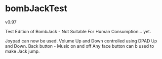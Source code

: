 # bombJackTest

v0.97

Test Edition of BombJack - Not Suitable For Human Consumption... yet.

Joypad can now be used.
Volume Up and Down controlled using DPAD Up and Down.
Back button - Music on and off
Any face button can b used to make Jack jump.

